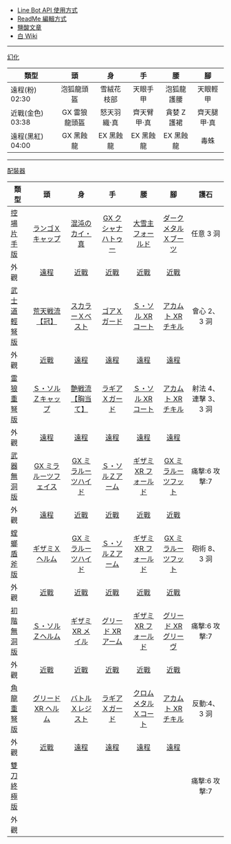- [Line Bot API 使用方式](https://ithelp.ithome.com.tw/articles/10198142)
- [ReadMe 編輯方式](https://www.jianshu.com/p/9ab92efc286a)
- [鹽酸文章](https://home.gamer.com.tw/creationDetail.php?sn=4361083)
- [白 Wiki](http://wiki.mhxg.org/)

---

[幻化](https://www.bilibili.com/video/BV1LV411n7oH/)

| 類型             |      頭       |     身      |     手      |     腰      |     腳      |
| ---------------- | :-----------: | :---------: | :---------: | :---------: | :---------: |
| 遠程(粉) 02:30   |  泡狐龍頭盔   | 雪絨花枝部  |  天眼手甲   | 泡狐龍護腰  |  天眼輕甲   |
| 近戰(金色) 03:38 | GX 雷狼龍頭盔 | 怒天羽織·真 | 齊天臂甲·真 | 貪婪 Z 護裙 | 齊天腿甲·真 |
| 遠程(黑紅) 04:00 |   GX 黑蝕龍   |  EX 黑蝕龍  |  EX 黑蝕龍  |  EX 黑蝕龍  |    毒蛛     |

---

[配裝器](https://mhxx.wiki-db.com/sim/)

| 類型                                    |                                           頭                                            |                                           身                                            |                                   手                                    |                                    腰                                    |                                     腳                                      |         護石         |
| --------------------------------------- | :-------------------------------------------------------------------------------------: | :-------------------------------------------------------------------------------------: | :---------------------------------------------------------------------: | :----------------------------------------------------------------------: | :-------------------------------------------------------------------------: | :------------------: |
| [控場片手版](https://reurl.cc/MbLWXk)   |                [ランゴＸキャップ](http://wiki.mhxg.org/ida/290538.html)                 |                 [混沌のカイ・真](http://wiki.mhxg.org/ida/293639.html)                  |       [GX クシャナハトゥー](http://wiki.mhxg.org/ida/295669.html)       |         [大雪主フォールド](http://wiki.mhxg.org/ida/226326.html)         |        [ダークメタルＸブーツ](http://wiki.mhxg.org/ida/293626.html)         |      任意 3 洞       |
| 外觀                                    |           [遠程](http://mhxx-soubigazou.info/equipment/rare8armor/vespoid-x)            |            [近戰](http://mhxx-soubigazou.info/equipment/rare8armor/chaos-x/)            |  [近戰](http://mhxx-soubigazou.info/equipment/rare10armor/gx-kushala/)  |   [近戰](http://mhxx-soubigazou.info/equipment/rarexarmor/snowbaron/)    |   [近戰](http://mhxx-soubigazou.info/equipment/rare8armor/dark-metal-x/)    |                      |
| [武士道輕弩版](https://reurl.cc/X4Njba) |                 [荒天戦流【冠】](http://wiki.mhxg.org/ida/295256.html)                  |                [スカラーＸベスト](http://wiki.mhxg.org/ida/293020.html)                 |          [ゴアＸガード](http://wiki.mhxg.org/ida/293018.html)           |        [Ｓ・ソル XR コート](http://wiki.mhxg.org/ida/295228.html)        |         [アカムト XR チキル](http://wiki.mhxg.org/ida/295230.html)          |     會心 2、3 洞     |
| 外觀                                    | [近戰](http://mhxx-soubigazou.info/equipment/rare10armor/tempest-kermes_welkin-kermes/) |          [遠程](http://mhxx-soubigazou.info/equipment/rare8armor/scholars-x/)           |    [遠程](http://mhxx-soubigazou.info/equipment/rare9armor/gore-x/)     | [遠程](http://mhxx-soubigazou.info/equipment/rare10armor/silver-sol-xr/) |    [遠程](http://mhxx-soubigazou.info/equipment/rare10armor/akantor-xr/)    |                      |
| [雷狼重弩版](https://reurl.cc/RjEY7g)   |               [Ｓ・ソルＺキャップ](http://wiki.mhxg.org/ida/293004.html)                |                [艶戦流【胸当て】](http://wiki.mhxg.org/ida/295257.html)                 |         [ラギアＸガード](http://wiki.mhxg.org/ida/287978.html)          |        [Ｓ・ソル XR コート](http://wiki.mhxg.org/ida/295228.html)        |         [アカムト XR チキル](http://wiki.mhxg.org/ida/295230.html)          | 射法 4、連擊 3、3 洞 |
| 外觀                                    |         [遠程](http://mhxx-soubigazou.info/equipment/rare10armor/silver-sol-z/)         | [遠程](http://mhxx-soubigazou.info/equipment/rare10armor/battle-borealis_battle-glyph/) |  [遠程](http://mhxx-soubigazou.info/equipment/rare9armor/lagiacrus-x/)  | [遠程](http://mhxx-soubigazou.info/equipment/rare10armor/silver-sol-xr/) |    [遠程](http://mhxx-soubigazou.info/equipment/rare10armor/akantor-xr/)    |                      |
| [武器無洞版](https://reurl.cc/WkYYRL)   |              [GX ミラルーツフェイス](http://wiki.mhxg.org/ida/295672.html)              |               [GX ミラルーツハイド](http://wiki.mhxg.org/ida/295672.html)               |        [Ｓ・ソルＺアーム](http://wiki.mhxg.org/ida/293004.html)         |       [ギザミ XR フォールド](http://wiki.mhxg.org/ida/293619.html)       |         [GX ミラルーツフット](http://wiki.mhxg.org/ida/295672.html)         |    痛撃:6 攻撃:7     |
| 外觀                                    |       [遠程](http://mhxx-soubigazou.info/equipment/rare10armor/gx-white-fatalis/)       |       [近戰](http://mhxx-soubigazou.info/equipment/rare10armor/gx-white-fatalis/)       | [近戰](http://mhxx-soubigazou.info/equipment/rare10armor/silver-sol-z/) |  [近戰](http://mhxx-soubigazou.info/equipment/rare8armor/ceanataur-xr/)  | [近戰](http://mhxx-soubigazou.info/equipment/rare10armor/gx-white-fatalis/) |                      |
| [螳螂盾斧版](https://reurl.cc/EpNE81)   |                 [ギザミＸヘルム](http://wiki.mhxg.org/ida/290499.html)                  |               [GX ミラルーツハイド](http://wiki.mhxg.org/ida/295672.html)               |        [Ｓ・ソルＺアーム](http://wiki.mhxg.org/ida/293004.html)         |       [ギザミ XR フォールド](http://wiki.mhxg.org/ida/293619.html)       |         [GX ミラルーツフット](http://wiki.mhxg.org/ida/295672.html)         |     砲術 8、3 洞     |
| 外觀                                    |          [近戰](http://mhxx-soubigazou.info/equipment/rare8armor/ceanataur-x/)          |       [近戰](http://mhxx-soubigazou.info/equipment/rare10armor/gx-white-fatalis/)       | [近戰](http://mhxx-soubigazou.info/equipment/rare10armor/silver-sol-z/) |  [近戰](http://mhxx-soubigazou.info/equipment/rare8armor/ceanataur-x/)   | [近戰](http://mhxx-soubigazou.info/equipment/rare10armor/gx-white-fatalis/) |                      |
| [初階無洞版](https://reurl.cc/bkj2qE)   |                [Ｓ・ソルＺヘルム](http://wiki.mhxg.org/ida/293004.html)                 |                [ギザミ XR メイル](http://wiki.mhxg.org/ida/293619.html)                 |       [グリード XR アーム](http://wiki.mhxg.org/ida/295237.html)        |       [ギザミ XR フォールド](http://wiki.mhxg.org/ida/293619.html)       |        [グリード XR グリーヴ](http://wiki.mhxg.org/ida/295237.html)         |    痛撃:6 攻撃:7     |
| 外觀                                    |         [近戰](http://mhxx-soubigazou.info/equipment/rare10armor/silver-sol-z/)         |         [近戰](http://mhxx-soubigazou.info/equipment/rare8armor/ceanataur-xr/)          | [近戰](http://mhxx-soubigazou.info/equipment/rare10armor/esurient-xr/)  |  [近戰](http://mhxx-soubigazou.info/equipment/rare8armor/ceanataur-xr/)  |   [近戰](http://mhxx-soubigazou.info/equipment/rare10armor/esurient-xr/)    |                      |
| [角龍重弩版](https://reurl.cc/EpMG61)   |               [グリード XR ヘルム](http://wiki.mhxg.org/ida/295237.html)                |                [バトルＸレジスト](http://wiki.mhxg.org/ida/290516.html)                 |         [ ラギアＸガード](http://wiki.mhxg.org/ida/287978.html)         |       [クロムメタルＸコート](http://wiki.mhxg.org/ida/293620.html)       |         [アカムト XR チキル](http://wiki.mhxg.org/ida/295230.html)          |     反動:4、3 洞     |
| 外觀                                    |         [近戰](http://mhxx-soubigazou.info/equipment/rare10armor/esurient-xr/)          |           [遠程](http://mhxx-soubigazou.info/equipment/rare8armor/battle-x/)            |  [遠程](http://mhxx-soubigazou.info/equipment/rare9armor/lagiacrus-x/)  | [遠程](http://mhxx-soubigazou.info/equipment/rare8armor/chrome-metal-x/) |    [遠程](http://mhxx-soubigazou.info/equipment/rare10armor/akantor-xr/)    |                      |
| [雙刀終極版](https://reurl.cc/8WZ6E4)   |                                                                                         |                                                                                         |                                                                         |                                                                          |                                                                             |    痛撃:6 攻撃:7     |
| 外觀                                    |                                                                                         |                                                                                         |                                                                         |                                                                          |                                                                             |                      |
